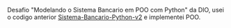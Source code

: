 Desafio "Modelando o Sistema Bancario em POO com Python" da DIO, usei o codigo anterior [Sistema-Bancario-Python-v2](https://github.com/bearcar435/Sistema-Bancario-Python-v2) e implementei POO.
